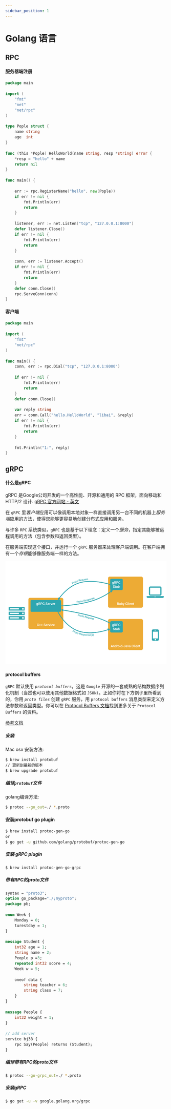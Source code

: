 ```yaml
---
sidebar_position: 1
---
```



# Golang 语言

## RPC

#### 服务器端注册

```go
package main

import (
	"fmt"
	"net"
	"net/rpc"
)

type Pople struct {
	name string
	age  int
}

func (this *Pople) HelloWorld(name string, resp *string) error {
	*resp = "hello" + name
	return nil
}

func main() {

	err := rpc.RegisterName("hello", new(Pople))
	if err != nil {
		fmt.Println(err)
		return
	}

	listener, err := net.Listen("tcp", "127.0.0.1:8000")
	defer listener.Close()
	if err != nil {
		fmt.Println(err)
		return
	}

	conn, err := listener.Accept()
	if err != nil {
		fmt.Println(err)
		return
	}
	defer conn.Close()
	rpc.ServeConn(conn)
}

```



#### 客户端

```go
package main

import (
	"fmt"
	"net/rpc"
)

func main() {
	conn, err := rpc.Dial("tcp", "127.0.0.1:8000")

	if err != nil {
		fmt.Println(err)
		return
	}
	defer conn.Close()

	var reply string
	err = conn.Call("hello.HelloWorld", "libai", &reply)
	if err != nil {
		fmt.Println(err)
		return
	}
  
	fmt.Println("1:", reply)
}

```





## gRPC

#### 什么是gRPC

gRPC 是Google公司开发的一个高性能、开源和通用的 RPC 框架，面向移动和 HTTP/2 设计. [gRPC 官方网站 - 英文](https://www.grpc.io/)

在 `gRPC` 里*客户端*应用可以像调用本地对象一样直接调用另一台不同的机器上*服务端*应用的方法，使得您能够更容易地创建分布式应用和服务。

与许多 `RPC` 系统类似，`gRPC` 也是基于以下理念：定义一个*服务*，指定其能够被远程调用的方法（包含参数和返回类型）。

在服务端实现这个接口，并运行一个 `gRPC` 服务器来处理客户端调用。在客户端拥有一个*存根*能够像服务端一样的方法。

![](/images/golang/grpc.png)





#### protocol buffers

`gRPC` 默认使用 *`protocol buffers`*，这是 `Google` 开源的一套成熟的结构数据序列化机制（当然也可以使用其他数据格式如 `JSON`）。正如你将在下方例子里所看到的，你用 *`proto files`* 创建 `gRPC` 服务，用 `protocol buffers` 消息类型来定义方法参数和返回类型。你可以在 [Protocol Buffers 文档](http://doc.oschina.net/https：//developers.google.com/protocol-buffers/docs/overview)找到更多关于 `Protocol Buffers` 的资料。

[参考文档](https://geektutu.com/post/quick-go-protobuf.html)

##### 安装

Mac osx 安装方法:

```sh
$ brew install protobuf
// 更新到最新的版本
$ brew upgrade protobuf
```



##### 编译`protobuf`文件

golang编译方法:

```sh
$ protoc --go_out=./ *.proto
```



#### 安装protobuf go plugin

```sh
$ brew install protoc-gen-go
or
$ go get -u github.com/golang/protobuf/protoc-gen-go
```



##### 安装 gRPC plugin

```sh
$ brew install protoc-gen-go-grpc
```



##### 带有RPC的proto文件

```protobuf
syntax = "proto3";
option go_package="./;myproto";
package pb;

enum Week {
	Monday = 0;
	turestday = 1;
}

message Student {
	int32 age = 1;
	string name = 2;
	People p =3;
	repeated int32 score = 4;
	Week w = 5;

	oneof data {
		string teacher = 6;
		string class = 7;
	}
}

message People {
	int32 weight = 1;
}

// add server
service bj38 {
	rpc Say(People) returns (Student);
}

```



##### 编译带有RPC的proto文件

```sh
$ protoc --go-grpc_out=./ *.proto
```





##### 安装gRPC

```sh
$ go get -u -v google.golang.org/grpc
```

